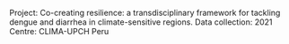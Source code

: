 Project: Co-creating resilience: a transdisciplinary framework for tackling dengue and diarrhea in climate-sensitive regions. Data collection: 2021 Centre: CLIMA-UPCH Peru
